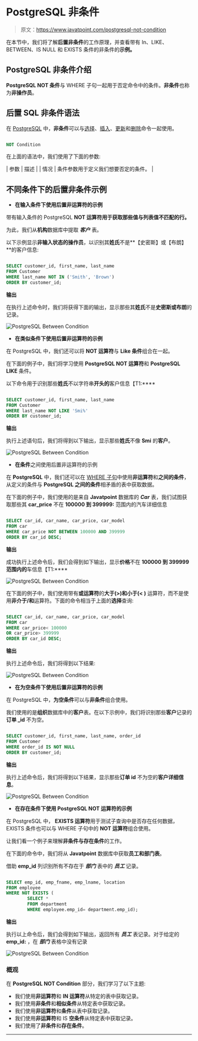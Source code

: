 # PostgreSQL 非条件

> 原文：<https://www.javatpoint.com/postgresql-not-condition>

在本节中，我们将了解**后置非条件**的工作原理，并查看带有 In、LIKE、BETWEEN、IS NULL 和 EXISTS 条件的非条件的**示例。**

## PostgreSQL 非条件介绍

**PostgreSQL NOT 条件**与 WHERE 子句一起用于否定命令中的条件。**非条件**也称为**非操作员**。

## 后置 SQL 非条件语法

在 [PostgreSQL](https://www.javatpoint.com/postgresql-tutorial) 中，**非条件**可以与[选择](https://www.javatpoint.com/postgresql-select)、[插入](https://www.javatpoint.com/postgresql-insert)、[更新](https://www.javatpoint.com/postgresql-update)和[删除](https://www.javatpoint.com/postgresql-delete)命令一起使用。

```sql

NOT Condition

```

在上面的语法中，我们使用了下面的参数:

| 参数 | 描述 |
| 情况 | 条件参数用于定义我们想要否定的条件。 |

## 不同条件下的后置非条件示例

*   **在输入条件下使用后置非运算符的示例**

带有输入条件的 PostgreSQL **NOT 运算符用于获取那些值与列表值不匹配的行。**

为此，我们从**机构**数据库中提取 ***客户*** 表。

以下示例显示**非输入状态的操作员**，以识别其**姓氏**不是**【史密斯】或【布朗】**的客户信息:

```sql

SELECT customer_id, first_name, last_name
FROM Customer
WHERE last_name NOT IN ('Smith', 'Brown')
ORDER BY customer_id;

```

**输出**

在执行上述命令时，我们将获得下面的输出，显示那些其**姓氏**不是**史密斯或布朗**的记录。

![PostgreSQL Between Condition](img/9ecaa9aec905307121a5a1740421cab9.png)

*   **在类似条件下使用后置非运算符的示例**

在 PostgreSQL 中，我们还可以将 **NOT 运算符**与 **Like 条件**组合在一起。

在下面的例子中，我们将学习使用 **PostgreSQL NOT 运算符**和 **PostgreSQL LIKE** 条件。

以下命令用于识别那些**姓氏**不以字符串**开头的**客户信息【T1:****

```sql

SELECT customer_id, first_name, last_name
FROM Customer
WHERE last_name NOT LIKE 'Smi%'
ORDER BY customer_id;

```

**输出**

执行上述语句后，我们将得到以下输出，显示那些**姓氏**不像 **Smi** 的**客户**。

![PostgreSQL Between Condition](img/62b88e032605bdea190737ee6faaa639.png)

*   **在条件**之间使用后置非运算符的示例

在 **PostgreSQL** 中，我们还可以在 [WHERE 子句](https://www.javatpoint.com/postgresql-where-clause)中使用**非运算符**和**之间的条件**，从定义的条件与 **PostgreSQL 之间的条件**相矛盾的表中获取数据。

在下面的例子中，我们使用的是来自 **Javatpoint** 数据库的 ***Car*** 表，我们试图获取那些其 **car_price** 不在 **100000 到 399999:** 范围内的汽车详细信息

```sql

SELECT car_id, car_name, car_price, car_model
FROM car
WHERE car_price NOT BETWEEN 100000 AND 399999
ORDER BY car_id DESC;

```

**输出**

成功执行上述命令后，我们会得到如下输出，显示**价格**不在 **100000 到 399999 范围内的**车信息【T1:****

![PostgreSQL Between Condition](img/b613123811c47703632af7dc7f19fe6a.png)

在下面的例子中，我们使用带有**或运算符**的**大于(>)和小于(< )** 运算符，而不是使用**非介于/和**运算符。下面的命令相当于上面的**选择**查询:

```sql

SELECT car_id, car_name, car_price, car_model
FROM car
WHERE car_price< 100000
OR car_price> 399999
ORDER BY car_id DESC;

```

**输出**

执行上述命令后，我们将得到以下结果:

![PostgreSQL Between Condition](img/67ed75dc8ccd769a222ba7173e66bf3a.png)

*   **在为空条件下使用后置非运算符的示例**

在 PostgreSQL 中，**为空条件**可以与**非条件**组合使用。

我们使用的是**组织**数据库中的**客户**表。在以下示例中，我们将识别那些**客户**记录的**订单 _id** 不为空。

```sql

SELECT customer_id, first_name, last_name, order_id
FROM Customer
WHERE order_id IS NOT NULL
ORDER BY customer_id;

```

**输出**

执行上述命令后，我们将得到以下结果，显示那些**订单 id** 不为空的**客户详细信息**。

![PostgreSQL Between Condition](img/922dedd47c2abc3016602fedf76c18ea.png)

*   **在存在条件下使用 PostgreSQL NOT 运算符的示例**

在 PostgreSQL 中， **EXISTS 运算符**用于测试子查询中是否存在任何数据，EXISTS 条件也可以与 WHERE 子句中的 **NOT 运算符**组合使用。

让我们看一个例子来理解**非条件与存在条件**的工作。

在下面的命令中，我们将从 **Javatpoint** 数据库中获取**员工和部门表**。

借助 **emp_id** 列识别所有不存在于 ***部门*** 表中的 ***员工*** 记录。

```sql

SELECT emp_id, emp_fname, emp_lname, location
FROM employee
WHERE NOT EXISTS (
		SELECT *
		FROM department
		WHERE employee.emp_id= department.emp_id);

```

**输出**

执行以上命令后，我们会得到如下输出，返回所有 ***员工*** 表记录。对于给定的 **emp_id:** ，在 ***部门*** 表格中没有记录

![PostgreSQL Between Condition](img/559f47f7c13c611782ab798b069b63a9.png)

### 概观

在 **PostgreSQL NOT Condition** 部分，我们学习了以下主题:

*   我们使用**非运算符**和 **IN 运算符**从特定的表中获取记录。
*   我们使用**非条件**和**相似条件**从特定表中获取记录。
*   我们使用**非运算符**和**条件**从表中获取记录。
*   我们使用**非运算符**和 IS **空条件**从特定表中获取记录。
*   我们使用了**非条件**和**存在条件**。

* * *